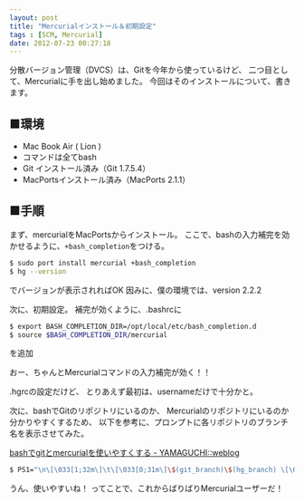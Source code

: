 ```yaml
---
layout: post
title: "Mercurialインストール＆初期設定"
tags : [SCM, Mercurial]
date: 2012-07-23 00:27:18
---
```



分散バージョン管理（DVCS）は、Gitを今年から使っているけど、
二つ目として、Mercurialに手を出し始めました。
今回はそのインストールについて、書きます。

## ■環境

* Mac Book Air ( Lion )
* コマンドは全てbash
* Git インストール済み（Git 1.7.5.4）
* MacPortsインストール済み（MacPorts 2.1.1）

## ■手順

まず、mercurialをMacPortsからインストール。
ここで、bashの入力補完を効かせるように、`+bash_completion`をつける。

```bash
$ sudo port install mercurial +bash_completion
$ hg --version
```

でバージョンが表示されればOK
因みに、僕の環境では、version 2.2.2


次に、初期設定。
補完が効くように、.bashrcに

```bash
$ export BASH_COMPLETION_DIR=/opt/local/etc/bash_completion.d
$ source $BASH_COMPLETION_DIR/mercurial
```

を追加

おー、ちゃんとMercurialコマンドの入力補完が効く！！

.hgrcの設定だけど、
とりあえず最初は、usernameだけで十分かと。

次に、bashでGitのリポジトリにいるのか、
Mercurialのリポジトリにいるのか分かりやすくするため、
以下を参考に、プロンプトに各リポジトリのブランチ名を表示させてみた。

[bashでgitとmercurialを使いやすくする - YAMAGUCHI::weblog](http://ymotongpoo.hatenablog.com/entry/20110115/1295082759)

```bash
$ PS1="\n\[\033[1;32m\]\t\[\033[0;31m\]\$(git_branch)\$(hg_branch) \[\033[1;32m\]\$ \[\033[0m\]"$
```



うん、使いやすいね！
ってことで、これからばりばりMercurialユーザーだ！


